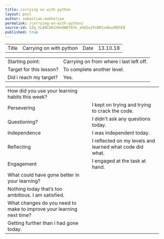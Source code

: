 ```yaml
---
title: carrying on with python
layout: post
author: sebastian.mukherjee
permalink: /carrying-on-with-python/
source-id: 1Zq_nL80Cb9ih9nOWEY6Ye_xh6IuiPx0R1xdAusREhEQ
published: true
---
```

<table>
  <tr>
    <td>Title</td>
    <td>Carrying on with python</td>
    <td>Date</td>
    <td>13.10.18</td>
  </tr>
</table>


<table>
  <tr>
    <td>Starting point:</td>
    <td>Carrying on from where i last left off.</td>
  </tr>
  <tr>
    <td>Target for this lesson?</td>
    <td>To complete another level.</td>
  </tr>
  <tr>
    <td>Did i reach my target?</td>
    <td>Yes.</td>
  </tr>
</table>


<table>
  <tr>
    <td>How did you use your learning habits this week?</td>
    <td></td>
  </tr>
  <tr>
    <td>Persevering</td>
    <td>I kept on trying and trying to crack the code.</td>
  </tr>
  <tr>
    <td>Questioning?</td>
    <td>I didn't ask any questions today.</td>
  </tr>
  <tr>
    <td>Independence</td>
    <td>I was independent today.</td>
  </tr>
  <tr>
    <td>Reflecting</td>
    <td>I reflected on my levels and learned what code did what.</td>
  </tr>
  <tr>
    <td>Engagement</td>
    <td>I engaged at the task at hand.</td>
  </tr>
  <tr>
    <td>What could have gone better in your learning?</td>
    <td></td>
  </tr>
  <tr>
    <td>Nothing today that’s too ambitious. I am satisfied.</td>
    <td></td>
  </tr>
  <tr>
    <td>What changes do you need to make to improve your learning next time?</td>
    <td></td>
  </tr>
  <tr>
    <td>Getting further than i had gone today.</td>
    <td></td>
  </tr>
</table>


